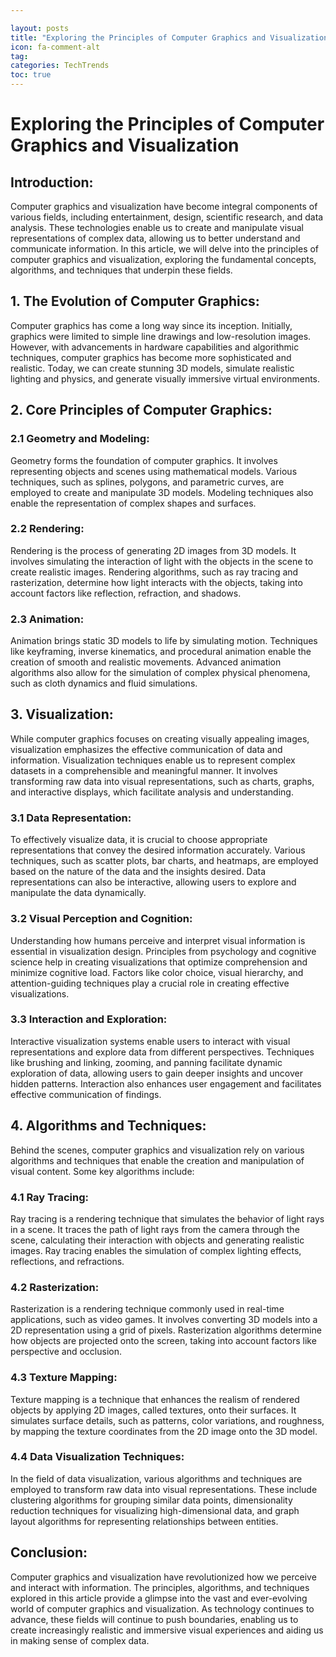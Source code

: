 ```yaml
---

layout: posts
title: "Exploring the Principles of Computer Graphics and Visualization"
icon: fa-comment-alt
tag:      
categories: TechTrends
toc: true
---
```




# Exploring the Principles of Computer Graphics and Visualization

## Introduction:
Computer graphics and visualization have become integral components of various fields, including entertainment, design, scientific research, and data analysis. These technologies enable us to create and manipulate visual representations of complex data, allowing us to better understand and communicate information. In this article, we will delve into the principles of computer graphics and visualization, exploring the fundamental concepts, algorithms, and techniques that underpin these fields.

## 1. The Evolution of Computer Graphics:
Computer graphics has come a long way since its inception. Initially, graphics were limited to simple line drawings and low-resolution images. However, with advancements in hardware capabilities and algorithmic techniques, computer graphics has become more sophisticated and realistic. Today, we can create stunning 3D models, simulate realistic lighting and physics, and generate visually immersive virtual environments.

## 2. Core Principles of Computer Graphics:
### 2.1 Geometry and Modeling:
Geometry forms the foundation of computer graphics. It involves representing objects and scenes using mathematical models. Various techniques, such as splines, polygons, and parametric curves, are employed to create and manipulate 3D models. Modeling techniques also enable the representation of complex shapes and surfaces.

### 2.2 Rendering:
Rendering is the process of generating 2D images from 3D models. It involves simulating the interaction of light with the objects in the scene to create realistic images. Rendering algorithms, such as ray tracing and rasterization, determine how light interacts with the objects, taking into account factors like reflection, refraction, and shadows.

### 2.3 Animation:
Animation brings static 3D models to life by simulating motion. Techniques like keyframing, inverse kinematics, and procedural animation enable the creation of smooth and realistic movements. Advanced animation algorithms also allow for the simulation of complex physical phenomena, such as cloth dynamics and fluid simulations.

## 3. Visualization:
While computer graphics focuses on creating visually appealing images, visualization emphasizes the effective communication of data and information. Visualization techniques enable us to represent complex datasets in a comprehensible and meaningful manner. It involves transforming raw data into visual representations, such as charts, graphs, and interactive displays, which facilitate analysis and understanding.

### 3.1 Data Representation:
To effectively visualize data, it is crucial to choose appropriate representations that convey the desired information accurately. Various techniques, such as scatter plots, bar charts, and heatmaps, are employed based on the nature of the data and the insights desired. Data representations can also be interactive, allowing users to explore and manipulate the data dynamically.

### 3.2 Visual Perception and Cognition:
Understanding how humans perceive and interpret visual information is essential in visualization design. Principles from psychology and cognitive science help in creating visualizations that optimize comprehension and minimize cognitive load. Factors like color choice, visual hierarchy, and attention-guiding techniques play a crucial role in creating effective visualizations.

### 3.3 Interaction and Exploration:
Interactive visualization systems enable users to interact with visual representations and explore data from different perspectives. Techniques like brushing and linking, zooming, and panning facilitate dynamic exploration of data, allowing users to gain deeper insights and uncover hidden patterns. Interaction also enhances user engagement and facilitates effective communication of findings.

## 4. Algorithms and Techniques:
Behind the scenes, computer graphics and visualization rely on various algorithms and techniques that enable the creation and manipulation of visual content. Some key algorithms include:

### 4.1 Ray Tracing:
Ray tracing is a rendering technique that simulates the behavior of light rays in a scene. It traces the path of light rays from the camera through the scene, calculating their interaction with objects and generating realistic images. Ray tracing enables the simulation of complex lighting effects, reflections, and refractions.

### 4.2 Rasterization:
Rasterization is a rendering technique commonly used in real-time applications, such as video games. It involves converting 3D models into a 2D representation using a grid of pixels. Rasterization algorithms determine how objects are projected onto the screen, taking into account factors like perspective and occlusion.

### 4.3 Texture Mapping:
Texture mapping is a technique that enhances the realism of rendered objects by applying 2D images, called textures, onto their surfaces. It simulates surface details, such as patterns, color variations, and roughness, by mapping the texture coordinates from the 2D image onto the 3D model.

### 4.4 Data Visualization Techniques:
In the field of data visualization, various algorithms and techniques are employed to transform raw data into visual representations. These include clustering algorithms for grouping similar data points, dimensionality reduction techniques for visualizing high-dimensional data, and graph layout algorithms for representing relationships between entities.

## Conclusion:
Computer graphics and visualization have revolutionized how we perceive and interact with information. The principles, algorithms, and techniques explored in this article provide a glimpse into the vast and ever-evolving world of computer graphics and visualization. As technology continues to advance, these fields will continue to push boundaries, enabling us to create increasingly realistic and immersive visual experiences and aiding us in making sense of complex data.